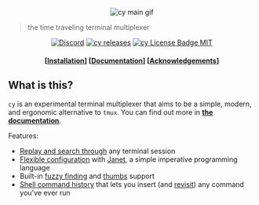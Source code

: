 <p align="center">
    <img src="https://cfoust.github.io/cy/images/main.gif" alt="cy main gif">
</p>

> the time traveling terminal multiplexer

<p align="center">
    <a href="https://discord.gg/NRQG3wbWGM"><img src="https://img.shields.io/discord/1175485543421837455?color=5865F2&label=discord&style=flat-square" alt="Discord" /></a>
    <a href="https://github.com/cfoust/cy/releases"><img src="https://img.shields.io/github/downloads/cfoust/cy/latest/total?style=flat-square" alt="cy releases" /></a>
    <a href="https://github.com/cfoust/cy/blob/main/LICENSE"><img src="https://img.shields.io/github/license/cfoust/cy?color=48AC75&style=flat-square" alt="cy License Badge MIT" /></a>

</p>

<h4 align="center">
    [<a href="https://cfoust.github.io/cy/installation.html">Installation</a>]
    [<a href="https://cfoust.github.io/cy/index.html">Documentation</a>]
    [<a href="https://cfoust.github.io/cy/acknowledgements.html">Acknowledgements</a>]
</h4>

## What is this?

`cy` is an experimental terminal multiplexer that aims to be a simple, modern, and ergonomic alternative to `tmux`. You can find out more in **[the documentation](https://cfoust.github.io/cy/)**.

Features:

- [Replay and search through](https://cfoust.github.io/cy/replay-mode.html) any terminal session
- [Flexible configuration](https://cfoust.github.io/cy/configuration.html) with [Janet](https://janet-lang.org/), a simple imperative programming language
- Built-in [fuzzy finding](https://cfoust.github.io/cy/user-input/fuzzy-finding.html) and [thumbs](https://cfoust.github.io/cy/user-input/thumbs.html) support
- [Shell command history](https://cfoust.github.io/cy/command-history.html) that lets you insert (and [revisit](https://cfoust.github.io/cy/command-history/ctrl+r.html)) any command you've ever run

